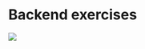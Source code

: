 # Backend exercises
![](https://external-content.duckduckgo.com/iu/?u=https%3A%2F%2Fonepatch.com%2Fwp-content%2Fuploads%2F2020%2F03%2FWEB_BACK_END_DEV.gif&f=1&nofb=1)
